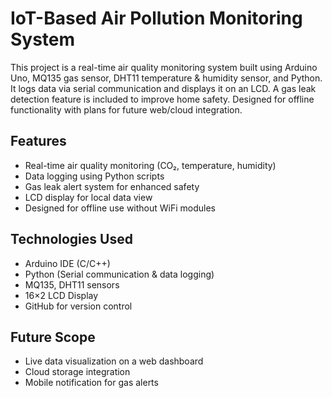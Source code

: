 # IoT-Based Air Pollution Monitoring System

This project is a real-time air quality monitoring system built using Arduino Uno, MQ135 gas sensor, DHT11 temperature & humidity sensor, and Python. It logs data via serial communication and displays it on an LCD. A gas leak detection feature is included to improve home safety. Designed for offline functionality with plans for future web/cloud integration.

## Features
- Real-time air quality monitoring (CO₂, temperature, humidity)
- Data logging using Python scripts
- Gas leak alert system for enhanced safety
- LCD display for local data view
- Designed for offline use without WiFi modules

## Technologies Used
- Arduino IDE (C/C++)
- Python (Serial communication & data logging)
- MQ135, DHT11 sensors
- 16×2 LCD Display
- GitHub for version control

## Future Scope
- Live data visualization on a web dashboard
- Cloud storage integration
- Mobile notification for gas alerts
